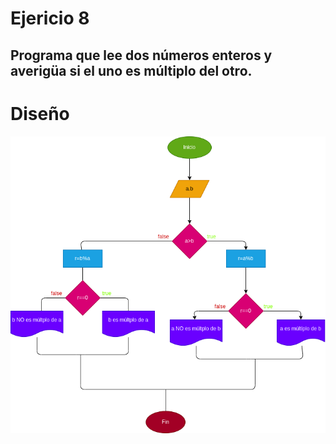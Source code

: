 # Ejericio 8

## Programa que lee dos números enteros y averigüa si el uno es múltiplo del otro.

# Diseño
![Diagrama de flujo](diagrama.png "diagrama de flujo")